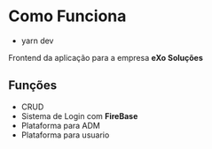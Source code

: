 
<h1>Como Funciona</h1>

<ul>
  <li>yarn dev</li>
</ul>

<p>Frontend da aplicação para a empresa <b>eXo Soluções</b></p>

<h2>Funções</h2>
<ul>
  <li>CRUD</li>
  <li>Sistema de Login com <b>FireBase</b></li>
  <li>Plataforma para ADM</li>
  <li>Plataforma para usuario</li>
</ul>
